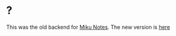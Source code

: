 # ?

This was the old backend for [Miku Notes](https://github.com/kutoru/miku-notes). The new version is [here](https://github.com/kutoru/miku-notes-data)
